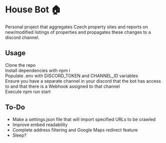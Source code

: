 # House Bot 🏠

Personal project that aggregates Czech property sites and reports on new/modified listings of properties and propagates these changes to a discord channel.

## Usage
Clone the repo     
Install dependencies with npm i     
Populate .env with DISCORD_TOKEN and CHANNEL_ID variables   
Ensure you have a separate channel in your discord that the bot has access to and that there is a Webhook assigned to that channel     
Execute npm run start   

## To-Do

- Make a settings.json file that will import specified URLs to be crawled
- Improve embed readability
- Complete address filtering and Google Maps redirect feature
- Sleep?
